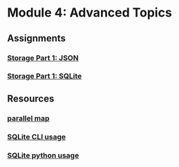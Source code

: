 # Module 4: Advanced Topics

## Assignments
### [Storage Part 1: JSON](assignments/storage_part1_json.md)
### [Storage Part 1: SQLite](assignments/storage_part2_sqlite.md)

## Resources
### [parallel map](resources/parallel_map.py)
### [SQLite CLI usage](resources/sqlite_cli_usage.md)
### [SQLite python usage](resources/sqlite_python_usage.md)
